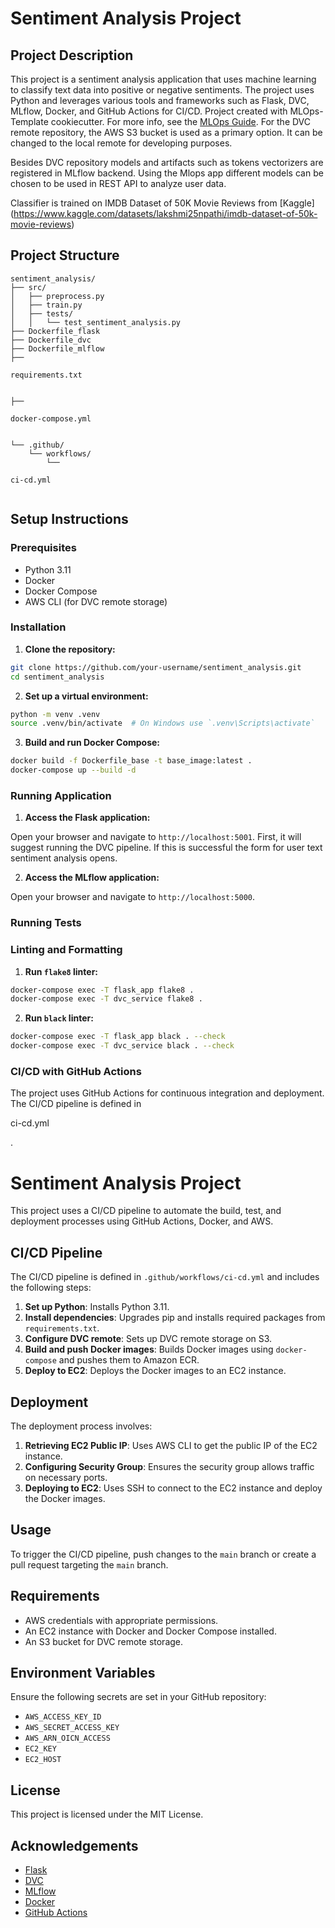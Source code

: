 # Sentiment Analysis Project

## Project Description

This project is a sentiment analysis application that uses machine learning to classify text data into positive or negative sentiments. The project uses Python and leverages various tools and frameworks such as Flask, DVC, MLflow, Docker, and GitHub Actions for CI/CD. Project created with MLOps-Template cookiecutter. For more info, see the [MLOps Guide](https://mlopsstudygroup.github.io/mlops-guide/).
 For the DVC remote repository, the AWS S3 bucket is used as a primary option. It can be changed to the local remote for developing purposes.

Besides DVC repository models and artifacts such as tokens vectorizers are registered in MLflow backend. Using the Mlops app different models can be chosen to be used in REST API to analyze user data.

Classifier is trained on IMDB Dataset of 50K Movie Reviews from [Kaggle] (https://www.kaggle.com/datasets/lakshmi25npathi/imdb-dataset-of-50k-movie-reviews)


## Project Structure

```
sentiment_analysis/
├── src/
│   ├── preprocess.py
│   ├── train.py
│   ├── tests/
│   │   └── test_sentiment_analysis.py
├── Dockerfile_flask
├── Dockerfile_dvc
├── Dockerfile_mlflow
├──

requirements.txt


├──

docker-compose.yml


└── .github/
    └── workflows/
        └──

ci-cd.yml


```

## Setup Instructions

### Prerequisites

- Python 3.11
- Docker
- Docker Compose
- AWS CLI (for DVC remote storage)

### Installation

1. **Clone the repository:**

```sh
git clone https://github.com/your-username/sentiment_analysis.git
cd sentiment_analysis
```

2. **Set up a virtual environment:**

```sh
python -m venv .venv
source .venv/bin/activate  # On Windows use `.venv\Scripts\activate`
```

3. **Build and run Docker Compose:**

```sh
docker build -f Dockerfile_base -t base_image:latest .
docker-compose up --build -d
```
### Running Application
1. **Access the Flask application:**

Open your browser and navigate to `http://localhost:5001`. First, it will suggest running the DVC pipeline.
If this is successful the form for user text sentiment analysis opens.

2. **Access the MLflow application:**

Open your browser and navigate to `http://localhost:5000`.

### Running Tests

### Linting and Formatting

1. **Run `flake8` linter:**

```sh
docker-compose exec -T flask_app flake8 .
docker-compose exec -T dvc_service flake8 .
```

2. **Run `black` linter:**

```sh
docker-compose exec -T flask_app black . --check
docker-compose exec -T dvc_service black . --check
```

### CI/CD with GitHub Actions

The project uses GitHub Actions for continuous integration and deployment. The CI/CD pipeline is defined in

ci-cd.yml

.

# Sentiment Analysis Project

This project uses a CI/CD pipeline to automate the build, test, and deployment processes using GitHub Actions, Docker, and AWS.

## CI/CD Pipeline

The CI/CD pipeline is defined in `.github/workflows/ci-cd.yml` and includes the following steps:

1. **Set up Python**: Installs Python 3.11.
2. **Install dependencies**: Upgrades pip and installs required packages from `requirements.txt`.
3. **Configure DVC remote**: Sets up DVC remote storage on S3.
4. **Build and push Docker images**: Builds Docker images using `docker-compose` and pushes them to Amazon ECR.
5. **Deploy to EC2**: Deploys the Docker images to an EC2 instance.

## Deployment

The deployment process involves:

1. **Retrieving EC2 Public IP**: Uses AWS CLI to get the public IP of the EC2 instance.
2. **Configuring Security Group**: Ensures the security group allows traffic on necessary ports.
3. **Deploying to EC2**: Uses SSH to connect to the EC2 instance and deploy the Docker images.

## Usage

To trigger the CI/CD pipeline, push changes to the `main` branch or create a pull request targeting the `main` branch.

## Requirements

- AWS credentials with appropriate permissions.
- An EC2 instance with Docker and Docker Compose installed.
- An S3 bucket for DVC remote storage.

## Environment Variables

Ensure the following secrets are set in your GitHub repository:

- `AWS_ACCESS_KEY_ID`
- `AWS_SECRET_ACCESS_KEY`
- `AWS_ARN_OICN_ACCESS`
- `EC2_KEY`
- `EC2_HOST`


## License

This project is licensed under the MIT License.


## Acknowledgements

- [Flask](https://flask.palletsprojects.com/)
- [DVC](https://dvc.org/)
- [MLflow](https://mlflow.org/)
- [Docker](https://www.docker.com/)
- [GitHub Actions](https://github.com/features/actions)
```

